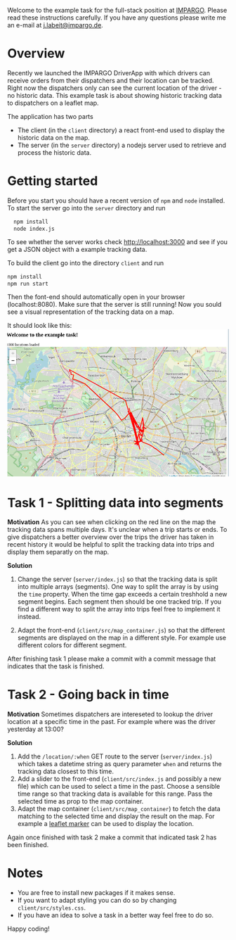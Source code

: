 Welcome to the example task for the full-stack position at [IMPARGO](https://impargo.de/en/). Please read these instructions
carefully. If you have any questions please write me an e-mail at
j.labeit@impargo.de.

# Overview
Recently we launched the IMPARGO DriverApp with which drivers can receive
orders from their dispatchers and their location can be tracked. Right now
the dispatchers only can see the current location of the driver - no historic
data. This example task is about showing historic tracking data to
dispatchers on a leaflet map.

The application has two parts
- The client (in the `client` directory) a react front-end used to display the historic data on the map.
- The server (in the `server` directory) a nodejs server used to retrieve and process the historic data.

# Getting started
Before you start you should have a recent version of `npm` and `node`
installed.
To start the server go into the `server` directory and run
```
  npm install
  node index.js
```
To see whether the server works check <http://localhost:3000> and see if you
get a JSON object with a example tracking data.

To build the client go into the directory `client` and run
```
npm install
npm run start
```
Then the font-end should automatically open in your browser (localhost:8080). Make sure that
the server is still running! Now you sould see a visual representation of the
tracking data on a map.

It should look like this: ![Screenshot](./screenshot.png)

# Task 1 - Splitting data into segments
**Motivation**
As you can see when clicking on the red line on the map the tracking data
spans multiple days. It's unclear when a trip starts or ends. To give dispatchers
a better overview over the trips the driver has taken in recent history it
would be helpful to split the tracking data into trips and display them
separatly on the map.

**Solution**
1. Change the server (`server/index.js`) so that the tracking data is
split into multiple arrays (segments). One way to split the array is by using
the `time` property. When the time gap exceeds a certain treshhold a new
segment begins. Each segment then should be one tracked trip. If you find a different
way to split the array into trips feel free to implement it instead.

2. Adapt the front-end (`client/src/map_container.js`) so that the different
segments are displayed on the map in a different style. For example use
different colors for different segment.

After finishing task 1 please make a commit with a commit message that
indicates that the task is finished.

# Task 2 - Going back in time
**Motivation**
Sometimes dispatchers are intereseted to lookup the driver location at a specific
time in the past. For example where was the driver yesterday at 13:00?

**Solution**
1. Add the `/location/:when` GET route to the server (`server/index.js`)
which takes a datetime string as query parameter `when` and returns the
tracking data closest to this time.
2. Add a slider to the front-end
(`client/src/index.js` and possibly a new file) which can be used to select a
time in the past. Choose a sensible time range so that tracking data is
available for this range. Pass the selected time as prop to the map
container.
3. Adapt the map container (`client/src/map_container`) to fetch the data
matching to the selected time and display the result on the map. For example a [leaflet marker](https://leafletjs.com/reference-1.5.0.html#marker) can be used to display the location.

Again once finished with task 2 make a commit that indicated task 2 has been finished. 

# Notes
- You are free to install new packages if it makes sense.
- If you want to adapt styling you can do so by changing `client/src/styles.css`.
- If you have an idea to solve a task in a better way feel free to do so. 

Happy coding!
